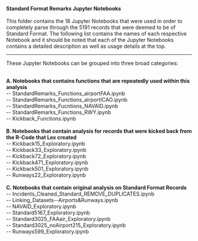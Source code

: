 **Standard Format Remarks Jupyter Notebooks**
<br>
<br>
This folder contains the 18 Jupyter Notebooks that were used in order to completely parse through the 5191 records that were deemed to be of Standard Format. 
The following list contains the names of each respective Notebook and it should be noted that each of the Jupyter Notebooks contains a detailed description
as well as usage details at the top.
<br>
***
These Jupyter Notebooks can be grouped into three broad categories:
<br>
<br>

**A. Notebooks that contains functions that are repeatedly used within this analysis** <br>
    -- StandardRemarks_Functions_airportFAA.ipynb <br>
    -- StandardRemarks_Functions_airportICAO.ipynb <br>
    -- StandardRemarks_Fucntions_NAVAID.ipynb <br>
    -- StandardRemarks_Functions_RWY.ipynb <br>
    -- Kickback_Functions.ipynb <br>
<br>
**B. Notebooks that contain analysis for records that were kicked back from the R-Code that Lex created** <br>
    -- Kickback15_Exploratory.ipynb <br>
    -- Kickback33_Exploratory.ipynb <br>
    -- Kickback72_Exploratory.ipynb <br>
    -- Kickback471_Exploratory.ipynb <br>
    -- Kickback501_Exploratory.ipynb <br>
    -- Runways22_Exploratory.ipynb <br>
<br>
**C. Notebooks that contain original analysis on Standard Format Records** <br>
    -- Incidents_Cleaned_Standard_REMOVE_DUPLICATES.ipynb <br>
    -- Linking_Datasets--Airports&Runways.ipynb <br>
    -- NAVAID_Exploratory.ipynb <br>
    -- Standard5167_Exploratory.ipynb <br>
    -- Standard3025_FAAair_Exploratory.ipynb <br>
    -- Standard3025_noAirport215_Exploratory.ipynb <br>
    -- Runways599_Exploratory.ipynb <br>
  
